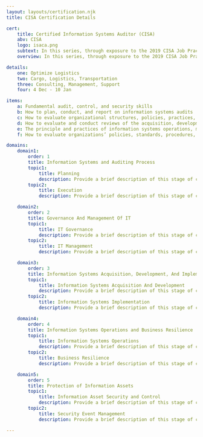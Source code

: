 ```yaml
---
layout: layouts/certification.njk
title: CISA Certification Details

cert:
    title: Certified Information Systems Auditor (CISA)
    abv: CISA
    logo: isaca.png
    subtext: In this series, through exposure to the 2019 CISA Job Practice Areas, you will learn how to plan and conduct audit services that conform to your enterprise’s standards and gain an understanding of how to identify and recommend practices that actively address cyber risk. This series can be used to prepare for the ISACA CISA (Certified Information Systems Auditor) examination.
    overview: In this series, through exposure to the 2019 CISA Job Practice Areas, you will learn how to plan and conduct audit services that conform to your enterprise’s standards and gain an understanding of how to identify and recommend practices that actively address cyber risk. This series can be used to prepare for the ISACA CISA (Certified Information Systems Auditor) examination.

details:
    one: Optimize Logistics
    two: Cargo, Logistics, Transportation
    three: Consulting, Management, Support
    four: 4 Dec - 10 Jan

items:
    a: Fundamental audit, control, and security skills
    b: How to plan, conduct, and report on information systems audits
    c: How to evaluate organizational structures, policies, practices, and processes
    d: How to evaluate and conduct reviews of the acquisition, development, and implementation of information systems
    e: The principle and practices of information systems operations, maintenance, and service management
    f: How to evaluate organizations’ policies, standards, procedures, and controls in order to protect information assets

domains:
    domain1:
        order: 1
        title: Information Systems and Auditing Process
        topic1:
            title: Planning
            description: Provide a brief description of this stage of course. This would be good for understanding.
        topic2:
            title: Execution
            description: Provide a brief description of this stage of course. This would be good for understanding.

    domain2:
        order: 2
        title: Governance And Management Of IT
        topic1:
            title: IT Governance
            description: Provide a brief description of this stage of course. This would be good for understanding.
        topic2:
            title: IT Management
            description: Provide a brief description of this stage of course. This would be good for understanding.

    domain3:
        order: 3
        title: Information Systems Acquisition, Development, And Implementation
        topic1:
            title: Information Systems Acquisition And Development
            description: Provide a brief description of this stage of course. This would be good for understanding.
        topic2:
            title: Information Systems Implementation
            description: Provide a brief description of this stage of course. This would be good for understanding.

    domain4:
        order: 4
        title: Information Systems Operations and Business Resilience
        topic1:
            title: Information Systems Operations
            description: Provide a brief description of this stage of course. This would be good for understanding.
        topic2:
            title: Business Resilience
            description: Provide a brief description of this stage of course. This would be good for understanding.

    domain5:
        order: 5
        title: Protection of Information Assets
        topic1:
            title: Information Asset Security and Control
            description: Provide a brief description of this stage of course. This would be good for understanding.
        topic2:
            title: Security Event Management
            description: Provide a brief description of this stage of course. This would be good for understanding.

---
```

